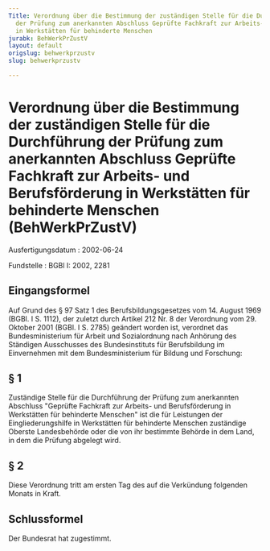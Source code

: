 ```yaml
---
Title: Verordnung über die Bestimmung der zuständigen Stelle für die Durchführung
  der Prüfung zum anerkannten Abschluss Geprüfte Fachkraft zur Arbeits- und Berufsförderung
  in Werkstätten für behinderte Menschen
jurabk: BehWerkPrZustV
layout: default
origslug: behwerkprzustv
slug: behwerkprzustv

---
```


# Verordnung über die Bestimmung der zuständigen Stelle für die Durchführung der Prüfung zum anerkannten Abschluss Geprüfte Fachkraft zur Arbeits- und Berufsförderung in Werkstätten für behinderte Menschen (BehWerkPrZustV)

Ausfertigungsdatum
:   2002-06-24

Fundstelle
:   BGBl I: 2002, 2281

## Eingangsformel

Auf Grund des § 97 Satz 1 des Berufsbildungsgesetzes vom 14. August
1969 (BGBl. I S. 1112), der zuletzt durch Artikel 212 Nr. 8 der
Verordnung vom 29. Oktober 2001 (BGBl. I S. 2785) geändert worden ist,
verordnet das Bundesministerium für Arbeit und Sozialordnung nach
Anhörung des Ständigen Ausschusses des Bundesinstituts für
Berufsbildung im Einvernehmen mit dem Bundesministerium für Bildung
und Forschung:

## § 1

Zuständige Stelle für die Durchführung der Prüfung zum anerkannten
Abschluss "Geprüfte Fachkraft zur Arbeits- und Berufsförderung in
Werkstätten für behinderte Menschen" ist die für Leistungen der
Eingliederungshilfe in Werkstätten für behinderte Menschen zuständige
Oberste Landesbehörde oder die von ihr bestimmte Behörde in dem Land,
in dem die Prüfung abgelegt wird.

## § 2

Diese Verordnung tritt am ersten Tag des auf die Verkündung folgenden
Monats in Kraft.

## Schlussformel

Der Bundesrat hat zugestimmt.

